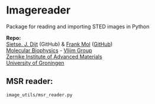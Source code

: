 # Imagereader

Package for reading and importing STED images in Python
        
**Repo:**  
[Sietse. J. Dijt](https://www.rug.nl/staff/s.j.dijt/) (GitHub) & [Frank Mol](https://www.rug.nl/staff/frank.mol/) ([GitHub](https://github.com/FrankNicoMol))  
[Molecular Biophysics](https://www.rug.nl/research/zernike/molecular-biophysics/) - [Vlijm Group](https://www.rug.nl/research/zernike/molecular-biophysics/vlijm-group/)  
[Zernike Institute of Advanced Materials](https://www.rug.nl/research/zernike/)  
[University of Groningen](https://www.rug.nl/)

## MSR reader:

`image_utils/msr_reader.py`